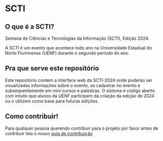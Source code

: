 # SCTI

## O que é a SCTI?

Semana de Ciências e Tecnologias da Informação (SCTI), Edição 2024.

A SCTI é um evento que acontece todo ano na Universidade Estadual do Norte Fluminense (UENF) durante o segundo período do ano.

## Pra que serve este repositório

Este repositório contem a interface web da SCTI-2024 onde poderão ser visualizadas informações sobre o evento, se cadastrar no evento e subsequentemente em mini cursos e palestras.
O sistema é código aberto com intuito que alunos da UENF participem da criação da edição de 2024 ou o utilizem como base para futuras edições.

## Como contribuir!

Para qualquer pessoa querendo contribuir para o projeto por favor antes de contribuir leia o nosso [guia de contribuição](https://github.com/MintzyG/SCTI/blob/main/docs/CONTRIBUTING.md)
